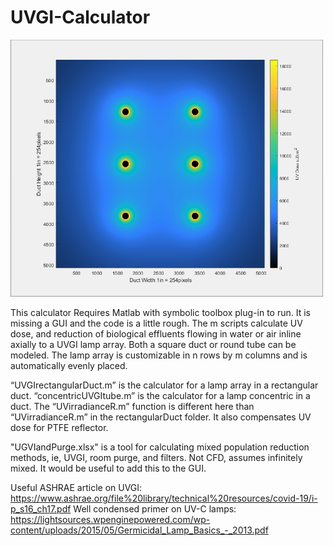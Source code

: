 # UVGI-Calculator

<img src="assets/image.jpg?raw=true" width="500px"><br/>

This calculator Requires Matlab with symbolic toolbox plug-in to run. It is missing a GUI and the code is a little rough. The m scripts calculate UV dose, and reduction of biological effluents flowing in water or air inline axially to a UVGI lamp array. Both a square duct or round tube can be modeled. The lamp array is customizable in n rows by m columns and is automatically evenly placed.

“UVGIrectangularDuct.m” is the calculator for a lamp array in a rectangular duct.
“concentricUVGItube.m” is the calculator for a lamp concentric in a duct. The “UVirradianceR.m” function is different here than “UVirradianceR.m” in the rectangularDuct folder. It also compensates UV dose for PTFE reflector.

"UGVIandPurge.xlsx" is a tool for calculating mixed population reduction methods, ie, UVGI, room purge, and filters. Not CFD, assumes infinitely mixed. It would be useful to add this to the GUI.

Useful ASHRAE article on UVGI: https://www.ashrae.org/file%20library/technical%20resources/covid-19/i-p_s16_ch17.pdf
Well condensed primer on UV-C lamps: https://lightsources.wpenginepowered.com/wp-content/uploads/2015/05/Germicidal_Lamp_Basics_-_2013.pdf
